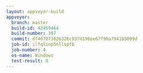 ```yaml
---
layout: appveyor-build
appveyor:
  branch: master
  build-id: 42459464
  build-number: 397
  commit: df407073826326c937d196ee67f90a7941b5009d
  job-id: ilfqlinp5nllspfb
  job-number: 4
  os-name: Windows
  test-result: 0
---
```

